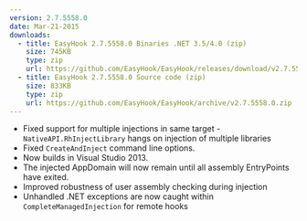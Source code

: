 ```yaml
---
version: 2.7.5558.0
date: Mar-21-2015
downloads:
  - title: EasyHook 2.7.5558.0 Binaries .NET 3.5/4.0 (zip)
    size: 745KB
    type: zip
    url: https://github.com/EasyHook/EasyHook/releases/download/v2.7.5558.0/EasyHook-2.7.5558.0-Binaries.zip
  - title: EasyHook 2.7.5558.0 Source code (zip)
    size: 833KB
    type: zip
    url: https://github.com/EasyHook/EasyHook/archive/v2.7.5558.0.zip
---
```

 * Fixed support for multiple injections in same target - `NativeAPI.RhInjectLibrary` hangs on injection of multiple libraries
 * Fixed `CreateAndInject` command line options.
 * Now builds in Visual Studio 2013.
 * The injected AppDomain will now remain until all assembly EntryPoints have exited.
 * Improved robustness of user assembly checking during injection
 * Unhandled .NET exceptions are now caught within `CompleteManagedInjection` for remote hooks